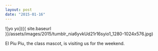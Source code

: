 ```yaml
---
layout: post
date: "2015-01-16"
---
```


![yo yo]({{ site.baseurl }}/assets/images/2015/tumblr_nia6yvkUd21r16syio1_1280-1024x576.jpg)

El Piu Piu, the class mascot, is visiting us for the weekend.
